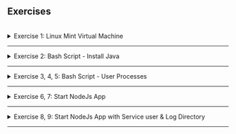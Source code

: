 ## Exercises
<br />


<details>
<summary>Exercise 1: Linux Mint Virtual Machine </summary>
<br />

Create a Linux Mint Virtual Machine on your computer. Check the distribution, which package manager it uses (yum, apt, apt-get). Which CLI editor is configured (Nano, Vi, Vim). What software center/software manager it uses. Which shell is configured for your user.

-----

Download and install UTM (VirtualBox does not yet run on Apple M2) from
- https://mac.getutm.app/

Download linuxmint-21.1-cinnamon-64bit.iso from
- https://linuxmint.com/download.php

Installation Guide:
- https://linuxmint-installation-guide.readthedocs.io/en/latest/

Start UTM and create new VM based on downloaded .iso file.
=> Cannot start the OS

Try installing Ubuntu.

Download Ubuntu 22.04.1 LTS Server for ARM from 
- https://cdimage.ubuntu.com/releases/22.04/release/ubuntu-22.04.1-live-server-arm64.iso

Installation Guide (from https://docs.getutm.app/guides/ubuntu/):
- Open UTM and click the “+” button to open the VM creation wizard.
- Select “Virtualize”.
- Select “Linux”.
- Click “Browse” and select the Ubuntu Server ISO downloaded from the link above. Press “Next” to continue.
- Pick the amount of RAM and CPU cores you wish to give access to the VM. Press “Next” to continue.
- Specify the maximum amount of drive space to allocate. Press “Next” to continue.
- If you have a directory you want to mount in the VM, you can select it here. Alternatively, you can skip this and select the directory later from the VM window’s toolbar. The shared directory will be available after installing SPICE tools (see below). Press “Next” to continue.
- Press “Save” to create the VM and press the Run button to start the VM.
- Go through the Ubuntu installer. If the reboot fails, you can manually quit the VM, unmount the installer ISO, and start the VM again to boot into your new installation.

If you installed Ubuntu Server, then at the end of the installation, you will not have any GUI. To install Ubuntu Desktop, log in and run:
```sh
$ sudo apt update
$ sudo apt install ubuntu-desktop
$ sudo reboot
```


</details>

******

<details>
<summary>Exercise 2: Bash Script - Install Java </summary>
<br />

Write a bash script using Vim editor that installs the latest java version and checks whether java was installed successfully by executing a `java -version` command.

After installation command, it checks 3 conditions:

  1. whether java is installed at all
  2. whether an older Java version is installed (java version lower than 11)
  3. whether a java version of 11 or higher was installed 

It prints relevant informative messages for all 3 conditions. Installation was successful if the 3rd condition is met and you have Java version 11 or higher available.

-----

**script:**
```sh
#!/bin/bash

function installation_needed {
  java_version=$(java -version 2>&1 >/dev/null | grep "java version\|openjdk version" | awk '{print $3}')
  java_version_short=$(java -version 2>&1 >/dev/null | grep "java version\|openjdk version" | awk '{print substr($3,2,2)}')

  if [[ "$java_version" = "" ]]
  then
    echo "No java installation found."
    return 1
  elif [[ "$java_version_short" = "1." ]]
  then
    echo "Old java version $java_version found."
    return 1
  elif [[ "$java_version_short" -ge 11 ]]
  then
    echo "Java version $java_version found."
    return 0
  fi
}

function install_java {
  echo "Installing current JDK..."
  apt-get update
  apt-get install -y default-jre
}

function check_installation {
  installation_needed
  if [[ $? -eq 0 ]]
  then
    echo "The new java version >= 11 was successfully installed."
  else
    echo "The new Java version >= 11 could NOT be installed!"
  fi
}

function main {
  installation_needed
  if [[ $? -eq 1 ]]
  then
    install_java
    check_installation
  else
    echo "Java with version greater or equal 11 is already installed."
  fi
}

main

```

Execute script with sudo!

Breakdown of command that gets java version:
- `java -version` gives you the complete version output.
- `> /dev/null 2>&1` addition does following things: `>` redirects the output of `java -version` command to a file `/dev/null`, which is a special type of file, that accepts and discards all input written to it, and with `2>&1`, even the error output of the `java -version` command will be discarded by `/dev/null` file. So described together, this option takes the output, including any errors generated by the `java -version` command and discards it, not showing it on the command-line and silently forwarding it using `|` (pipe) to the next command, which is `grep "java version\|openjdk version"`
- `grep "java version\|openjdk version"` simply finds a line in the output that has "java version" or "openjdk version" in it. The example line will look like this: openjdk version "11.0.16" 2022-07-19
- `awk '{print substr($3,2,2)}` takes the line from the previous output and grabs the third section of the string "11.0.16" and from there grabs the first 2 characters, which will be "11"


*Detailed explanation of `2>&1`:

Every time, we execute a program or a command, operating system opens three files: **standard input**, **standard output**, and **standard error**, and each file gets a file descriptor integer from the OS: 0, 1, and 2, respectively. So 2>&1 simply says redirect standard error (2) to standard output (1). The `&` before `1` in this case, means whatever follows is a file descriptor, not a filename. 

Explanation of `if else` script:
- In the if else checks, we check if the $java_version variable has no value at all or empty value, it means we have no java installation at all
- If you have an older version of java already installed, like 1.6, 1.7, 1.8, then the value of `"$java_version"` will be `"1."` - first 2 characters. So with `"$java_version" == "1."`, we check whether `java_version` variable is `"1."`. This means installing latest java version was not successful, since you still have only the old version.
- In case of success you should get java version which is 11 or higher (`"$java_version" -ge 11`), which will print success message.

</details>

******

<details>
<summary>Exercise 3, 4, 5: Bash Script - User Processes</summary>
 <br />

- 3. Write a bash script using Vim editor that checks all the processes running for the current user (USER env var) and prints out the processes in console.
Hint: use `ps aux` command and grep for the user.
- 4. Extend the previous script to ask for a user input for sorting the processes output either by memory or CPU consumption, and print the sorted list.
- 5. Extend the previous script to ask additionally for user input about how many processes to print. Hint: use `head` program to limit the number of outputs. 

-----

**script:**
```sh
#!/bin/bash

echo -n "Would you like to sort the processes output by memory or CPU? (m/c) "
read sortby
echo -n "How many results do you want to display? "
read lines

if [ "$sortby" = "m" ]
then
    ps aux --sort -%mem | grep "PID\|`whoami`" | head -n "$lines"
elif [ "$sortby" = "c" ]
then
    ps aux --sort -%cpu | grep -i "PID\|$USER" | head -n "$lines"
else
    echo "No input provided. Exiting"
fi
```

`echo -n`: -n: do not output the trailing newline
`ps aux --sort -%cpu`: sort by cpu utilization of the process in "##.#" format.  Currently, it is the CPU time used divided by the time the process has been running (cputime/realtime ratio), expressed as a percentage.
`ps aux --sort -%mem`: sort by ratio of the process's resident set size to the physical memory on the machine, expressed as a percentage
`ps aux --sort -rss`: sort by resident set size, the non-swapped physical memory that a task has used (in kilobytes)

</details>

******

<details>
<summary>Exercise 6, 7: Start NodeJs App</summary>
<br />

Write a bash script with following logic: 

- Install NodeJS and NPM and print out which versions were installed
- Download an artifact file from the URL: https://node-envvars-artifact.s3.eu-west-2.amazonaws.com/bootcamp-node-envvars-project-1.0.0.tgz. Hint: use `curl` or `wget`
- Unzip the downloaded file
- Set the following needed environment variables: APP_ENV=dev, DB_USER=myuser, DB_PWD=mysecret
- Change into the unzipped package directory
- Run the NodeJS application by executing the following commands:  npm install and node server.js 

Notes:

- Make sure to run the application in background so that it doesn't block the terminal session where you execute the shell script
- If any of the variables is not set, the node app will print error message that env vars is not set and exit
- It will give you a warning about LOG_DIR variable not set. You can ignore it for now.

-----

Extend the script to check after running the application that the application has successfully started and prints out the application's running process and the port where it's listening.

**script:**
```sh
#!/bin/bash

# prepare environment, install all tools
apt-get update

echo "installing node, npm, wget, net-tools..."
apt-get install -y nodejs npm wget net-tools  
sleep 15
echo ""
echo "################"
echo ""

# display nodeJS version
node_version=$(node --version)
echo "NodeJS version $node_version installed"

# display npm version
npm_version=$(npm --version)
echo "NPM version $npm_version installed"

echo ""
echo "################"
echo ""

if [[ ! -d "package" ]]
then
  if [[ ! -f "bootcamp-node-envvars-project-1.0.0.tgz" ]]
  then
    # fetch NodeJS project archive from s3 bucket
    wget https://node-envvars-artifact.s3.eu-west-2.amazonaws.com/bootcamp-node-envvars-project-1.0.0.tgz
  fi
  # extract the project archive to ./package folder
  tar zxvf bootcamp-node-envvars-project-1.0.0.tgz
fi

# set all needed environment variables
export APP_ENV=dev
export DB_PWD=mysecret
export DB_USER=myuser 

# change to package directory
cd package

# install application dependencies
npm install

# start the nodejs application in the background
node server.js &

# display that nodejs process is running
ps aux | grep node | grep -v grep

# display that nodejs is running on port 3000
netstat -ltnp | grep :3000
```

</details>

******

<details>
<summary>Exercise 8, 9: Start NodeJs App with Service user & Log Directory</summary>
<br />

Extend the script to accept a parameter input log_directory: a directory where application will write logs.

The script will check whether the parameter value is a directory name that doesn't exist and will create the directory, if it does exist, it sets the env var LOG_DIR to the directory's absolute path before running the application, so the application can read the LOG_DIR environment variable and write its logs there.

Note:

- Check the app.log file in the provided LOG_DIR directory.
- This is what the output of running the application must look like:
```
app listening on port 3000!
-----------------------------
successfully set the following environment variables: 
APP_ENV - dev
DB_USER - myuser
DB_PWD - mysecret
-----------------------------
successfully set LOG_DIR environment variable. Writing logs into /home/fesi/Documents/nodejs/logs
-----------------------------
Logging into the app.log file
Application started successfully using all the provided environment variables
Node app will listen for any incoming connections
This is the end of log entries
-----------------------------
```

-----

You've been running the application with your user. But we need to adjust that and create own service user: `myapp` for the application to run. So extend the script to create the user and then run the application with the service user. 

**script:**
```sh
#!/bin/bash

# prepare environment, install all tools
apt-get update
NEW_USER=myapp

echo "install node, npm, wget, net-tools"
apt-get install -y nodejs npm wget net-tools  
sleep 15
echo ""
echo "################"
echo ""

# display nodeJS version
node_version=$(node --version)
echo "NodeJS version $node_version installed"

# display npm version
npm_version=$(npm --version)
echo "NPM version $npm_version installed"

echo ""
echo "################"
echo ""

# read user input for log directory
echo -n "Set log directory location for the application (absolute path): "
read LOG_DIRECTORY
if [ -d $LOG_DIRECTORY ]
then
  echo "$LOG_DIRECTORY already exists"
else
  mkdir -p $LOG_DIRECTORY
  echo "A new directory $LOG_DIRECTORY has been created"
fi

# create new user to run the application and make owner of log dir
useradd $NEW_USER -m
chown $NEW_USER -R $LOG_DIRECTORY

# executing the following commands as new user using 'runuser' command

# fetch NodeJS project archive from s3 bucket
runuser -l $NEW_USER -c "wget https://node-envvars-artifact.s3.eu-west-2.amazonaws.com/bootcamp-node-envvars-project-1.0.0.tgz"

# extract the project archive to ./package folder
runuser -l $NEW_USER -c "tar zxvf ./bootcamp-node-envvars-project-1.0.0.tgz"

# start the nodejs application in the background, with all needed env vars with new user myapp
runuser -l $NEW_USER -c "
    export APP_ENV=dev && 
    export DB_PWD=mysecret && 
    export DB_USER=myuser && 
    export LOG_DIR=$LOG_DIRECTORY && 
    cd package && 
    npm install && 
    node server.js &"

# display that nodejs process is running
ps aux | grep node | grep -v grep

# display that nodejs is running on port 3000
netstat -tlnp | grep :3000
```

Execute script with sudo command

</details>

******
